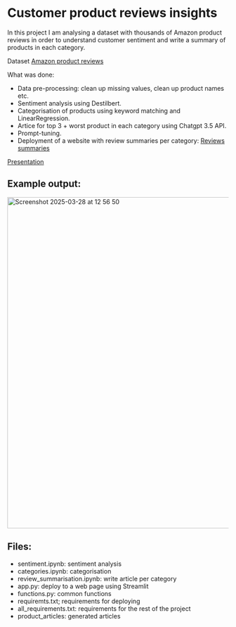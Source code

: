 # Customer product reviews insights

In this project I am analysing a dataset with thousands of Amazon product reviews in order to understand customer sentiment and write a summary of products in each category. 

Dataset [Amazon product reviews](https://project-nlp-business-case-automated-customers-reviews-i9hz7yj4.streamlit.app/)

What was done:
- Data pre-processing: clean up missing values, clean up product names etc. 
- Sentiment analysis using Destilbert.
- Categorisation of products using keyword matching and LinearRegression.
- Artice for top 3 + worst product in each category using Chatgpt 3.5 API.
- Prompt-tuning.
- Deployment of a website with review summaries per category: [Reviews summaries](https://project-nlp-business-case-automated-customers-reviews-i9hz7yj4.streamlit.app/)

[Presentation](https://docs.google.com/presentation/d/11O_7Q0IkD82_fU49kYy4FBpRIxcKHngFjUbLZzf3UBM/edit?usp=sharing)


## Example output:
<img width="753" alt="Screenshot 2025-03-28 at 12 56 50" src="https://github.com/user-attachments/assets/8a48c549-31f6-4253-97c6-51b251956dd7" />


## Files: 
- sentiment.ipynb: sentiment analysis
- categories.ipynb: categorisation
- review_summarisation.ipynb: write article per category
- app.py: deploy to a web page using Streamlit
- functions.py: common functions 
- requiremts.txt; requirements for deploying
- all_requirements.txt: requirements for the rest of the project
- product_articles: generated articles
